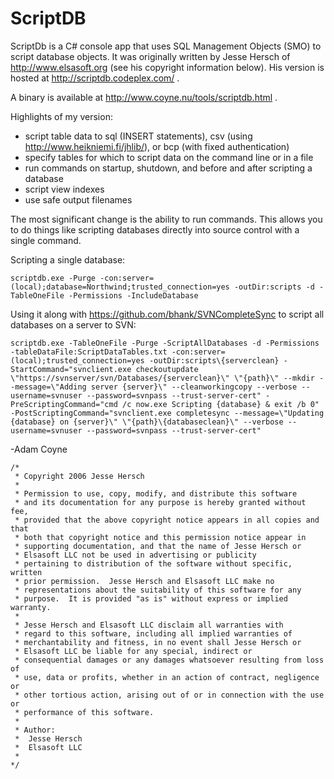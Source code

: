ScriptDB
========

ScriptDb is a C# console app that uses SQL Management Objects (SMO) to script database objects. It was originally written by Jesse Hersch of http://www.elsasoft.org (see his copyright information below). His version is hosted at http://scriptdb.codeplex.com/ .

A binary is available at http://www.coyne.nu/tools/scriptdb.html .

Highlights of my version:
* script table data to sql (INSERT statements), csv (using http://www.heikniemi.fi/jhlib/), or bcp (with fixed authentication)
* specify tables for which to script data on the command line or in a file
* run commands on startup, shutdown, and before and after scripting a database
* script view indexes
* use safe output filenames

The most significant change is the ability to run commands. This allows you to do things like scripting databases directly into source control with a single command.

Scripting a single database:

    scriptdb.exe -Purge -con:server=(local);database=Northwind;trusted_connection=yes -outDir:scripts -d -TableOneFile -Permissions -IncludeDatabase

Using it along with https://github.com/bhank/SVNCompleteSync to script all databases on a server to SVN:

    scriptdb.exe -TableOneFile -Purge -ScriptAllDatabases -d -Permissions -tableDataFile:ScriptDataTables.txt -con:server=(local);trusted_connection=yes -outDir:scripts\{serverclean} -StartCommand="svnclient.exe checkoutupdate \"https://svnserver/svn/Databases/{serverclean}\" \"{path}\" --mkdir --message=\"Adding server {server}\" --cleanworkingcopy --verbose --username=svnuser --password=svnpass --trust-server-cert" -PreScriptingCommand="cmd /c now.exe Scripting {database} & exit /b 0" -PostScriptingCommand="svnclient.exe completesync --message=\"Updating {database} on {server}\" \"{path}\{databaseclean}\" --verbose --username=svnuser --password=svnpass --trust-server-cert"


-Adam Coyne

```
/*
 * Copyright 2006 Jesse Hersch
 *
 * Permission to use, copy, modify, and distribute this software
 * and its documentation for any purpose is hereby granted without fee,
 * provided that the above copyright notice appears in all copies and that
 * both that copyright notice and this permission notice appear in
 * supporting documentation, and that the name of Jesse Hersch or
 * Elsasoft LLC not be used in advertising or publicity
 * pertaining to distribution of the software without specific, written
 * prior permission.  Jesse Hersch and Elsasoft LLC make no
 * representations about the suitability of this software for any
 * purpose.  It is provided "as is" without express or implied warranty.
 *
 * Jesse Hersch and Elsasoft LLC disclaim all warranties with
 * regard to this software, including all implied warranties of
 * merchantability and fitness, in no event shall Jesse Hersch or
 * Elsasoft LLC be liable for any special, indirect or
 * consequential damages or any damages whatsoever resulting from loss of
 * use, data or profits, whether in an action of contract, negligence or
 * other tortious action, arising out of or in connection with the use or
 * performance of this software.
 *
 * Author:
 *  Jesse Hersch
 *  Elsasoft LLC
 * 
*/
```

